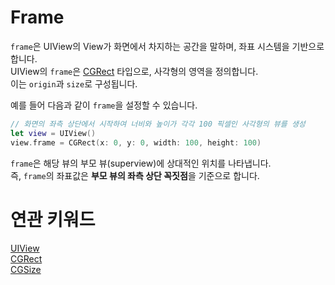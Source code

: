 # Frame

`frame`은 UIView의 View가 화면에서 차지하는 공간을 말하며, 좌표 시스템을 기반으로 합니다.<br/>
UIView의 `frame`은 [CGRect](https://github.com/MojitoBar/iOS-DeepDive/blob/main/Keywords/CGRect.md) 타입으로, 사각형의 영역을 정의합니다.<br/>
이는 `origin`과 `size`로 구성됩니다.

예를 들어 다음과 같이 `frame`을 설정할 수 있습니다.

```swift
// 화면의 좌측 상단에서 시작하여 너비와 높이가 각각 100 픽셀인 사각형의 뷰를 생성
let view = UIView()
view.frame = CGRect(x: 0, y: 0, width: 100, height: 100)
```

`frame`은 해당 뷰의 부모 뷰(superview)에 상대적인 위치를 나타냅니다.<br/>
즉, `frame`의 좌표값은 **부모 뷰의 좌측 상단 꼭짓점**을 기준으로 합니다.

# 연관 키워드

[UIView](https://github.com/MojitoBar/iOS-DeepDive/blob/main/Keywords/UIView.md)<br/>
[CGRect](https://github.com/MojitoBar/iOS-DeepDive/blob/main/Keywords/CGRect.md)<br/>
[CGSize]()<br/>
